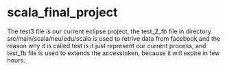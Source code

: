 # scala_final_project

The test3 file is our current eclipse project, the test_2_fb file in 
directory src/main/scala/neu/edu/scala is used to retrive data from 
facebook,and the reason why it is called test is it just represent
our current process, and test_fb file is used to extends the accesstoken,
because it will expire in few hours.
